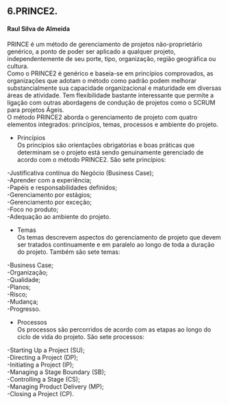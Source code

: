 ## 6.PRINCE2.
#### Raul Silva de Almeida

PRINCE é um método de gerenciamento de projetos não-proprietário genérico, 
a ponto de poder ser aplicado a qualquer projeto, independentemente de seu porte, tipo, organização, região geográfica ou cultura.<br>
Como o PRINCE2 é genérico e baseia-se em princípios comprovados, as organizações que adotam o método como padrão podem melhorar 
substancialmente sua capacidade organizacional e maturidade em diversas áreas de atividade.
Tem flexibilidade bastante interessante que permite a ligação com outras abordagens de condução de projetos como o SCRUM para projetos Ágeis.<br>
O método PRINCE2 aborda o gerenciamento de projeto com quatro elementos integrados: princípios, temas, processos e ambiente do projeto.<br>
- Princípios<br>
Os princípios são orientações obrigatórias e boas práticas que determinam se o projeto está sendo genuinamente gerenciado de acordo com o método PRINCE2. São sete princípios:

-Justificativa contínua do Negócio (Business Case);<br>
-Aprender com a experiência;<br>
-Papéis e responsabilidades definidos;<br>
-Gerenciamento por estágios;<br>
-Gerenciamento por exceção;<br>
-Foco no produto;<br>
-Adequação ao ambiente do projeto.<br>

- Temas<br>
Os temas descrevem aspectos do gerenciamento de projeto que devem ser tratados continuamente e em paralelo ao longo de toda a duração do projeto. Também são sete temas:

-Business Case;<br>
-Organização;<br>
-Qualidade;<br>
-Planos;<br>
-Risco;<br>
-Mudança;<br>
-Progresso.<br>

- Processos<br>
Os processos são percorridos de acordo com as etapas ao longo do ciclo de vida do projeto. São sete processos:

-Starting Up a Project (SU);<br>
-Directing a Project (DP);<br>
-Initiating a Project (IP);<br>
-Managing a Stage Boundary (SB);<br>
-Controlling a Stage (CS);<br>
-Managing Product Delivery (MP);<br>
-Closing a Project (CP).<br>
